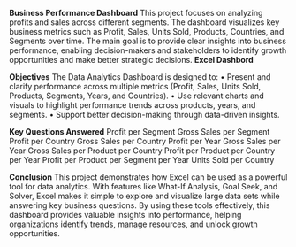  **Business Performance Dashboard**
This project focuses on analyzing profits and sales across different segments. The dashboard visualizes key business metrics such as Profit, Sales, Units Sold, Products, Countries, and Segments over time.
The main goal is to provide clear insights into business performance, enabling decision-makers and stakeholders to identify growth opportunities and make better strategic decisions.
**Excel Dashbord**

**Objectives**
The Data Analytics Dashboard is designed to:
•	Present and clarify performance across multiple metrics (Profit, Sales, Units Sold, Products, Segments, Years, and Countries).
•	Use relevant charts and visuals to highlight performance trends across products, years, and segments.
•	Support better decision-making through data-driven insights.
 
 **Key Questions Answered**
	Profit per Segment
	Gross Sales per Segment
	Profit per Country
	Gross Sales per Country
	Profit per Year
	Gross Sales per Year
	Gross Sales per Product per Country
	Profit per Product per Country per Year
	Profit per Product per Segment per Year
	Units Sold per Country
 
**Conclusion**
This project demonstrates how Excel can be used as a powerful tool for data analytics. With features like What-If Analysis, Goal Seek, and Solver, Excel makes it simple to explore and visualize large data sets while answering key business questions.
By using these tools effectively, this dashboard provides valuable insights into performance, helping organizations identify trends, manage resources, and unlock growth opportunities.
 


